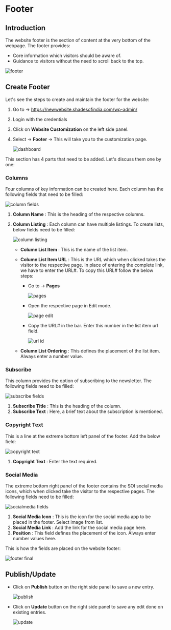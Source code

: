 #   **Footer**

##  **Introduction**

The website footer is the section of content at the very bottom of the webpage. The footer provides:

-   Core information which visitors should be aware of.
-   Guidance to visitors without the need to scroll back to the top.

![footer](images\Footer\footer.jpg)

##  **Create Footer**

Let's see the steps to create and maintain the footer for the website:

1.  Go to -> https://newwebsite.shadesofindia.com/wp-admin/
2.  Login with the credentials
3.  Click on **Website Customization** on the left side panel.
4.  Select -> **Footer** -> This will take you to the customization page.

    ![dashboard](images\Footer\dashboard.jpg)

This section has 4 parts that need to be added. Let's discuss them one by one:

### **Columns**

Four columns of key information can be created here. Each column has the following fields that need to be filled:

![column fields](images\Footer\columnfields.jpg)

1.  **Column Name** : This is the heading of the respective columns.
2.  **Column Listing** : Each column can have multiple listings. To create lists, below fields need to be filled:

    ![column listing](images\Footer\columnlisting.jpg)

    -   **Column List Item** : This is the name of the list item.
    -   **Column List Item URL** : This is the URL which when clicked takes the visitor to the respective page. In place of entering the complete link, we have to enter the URL#. To copy this URL# follow the below steps:

        -   Go to -> **Pages**

            ![pages](images\Footer\pages.jpg)

        -   Open the respective page in Edit mode.

            ![page edit](images\Footer\pageedit.jpg)

        -   Copy the URL# in the bar. Enter this number in the list item url field.

            ![url id](images\Footer\urlid.jpg)

    -   **Column List Ordering** : This defines the placement of the list item. Always enter a number value.

### **Subscribe**

This column provides the option of subscribing to the newsletter. The following fields need to be filled:

![subscribe fields](images\Footer\subscribefields.jpg)

1.  **Subscribe Title** : This is the heading of the column.
2.  **Subscribe Text** : Here, a brief text about the subscription is mentioned.

### **Copyright Text**

This is a line at the extreme bottom left panel of the footer. Add the below field:

![copyright text](images\Footer\copyrighttext.jpg)

1.  **Copyright Text** : Enter the text required.


### **Social Media**

The extreme bottom right panel of the footer contains the SOI social media icons, which when clicked take the visitor to the respective pages. The following fields need to be filled:

![socialmedia fields](images\Footer\socialmediafields.jpg)

1.  **Social Media Icon** : This is the icon for the social media app to be placed in the footer. Select image from list.
2.  **Social Media Link** : Add the link for the social media page here.
3.  **Position** : This field defines the placement of the icon. Always enter number values here.

This is how the fields are placed on the website footer:

![footer final](images\Footer\footerfinal.jpg)

##  **Publish/Update**

-   Click on **Publish** button on the right side panel to save a new entry.

    ![publish](images\Footer\publish.jpg)

-   Click on **Update** button on the right side panel to save any edit done on existing entries.

    ![update](images\Footer\update.jpg)

